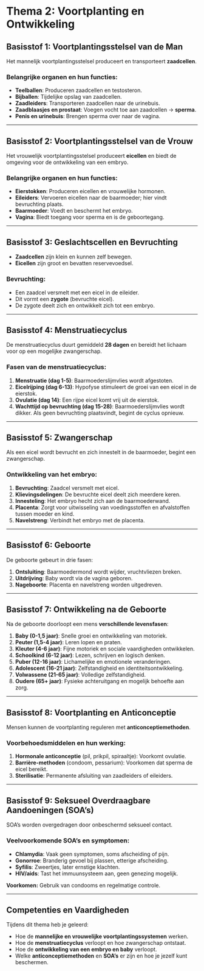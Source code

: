 # **Thema 2: Voortplanting en Ontwikkeling**

## **Basisstof 1: Voortplantingsstelsel van de Man**
Het mannelijk voortplantingsstelsel produceert en transporteert **zaadcellen**.

### **Belangrijke organen en hun functies:**
- **Teelballen**: Produceren zaadcellen en testosteron.
- **Bijballen**: Tijdelijke opslag van zaadcellen.
- **Zaadleiders**: Transporteren zaadcellen naar de urinebuis.
- **Zaadblaasjes en prostaat**: Voegen vocht toe aan zaadcellen → **sperma**.
- **Penis en urinebuis**: Brengen sperma over naar de vagina.

---

## **Basisstof 2: Voortplantingsstelsel van de Vrouw**
Het vrouwelijk voortplantingsstelsel produceert **eicellen** en biedt de omgeving voor de ontwikkeling van een embryo.

### **Belangrijke organen en hun functies:**
- **Eierstokken**: Produceren eicellen en vrouwelijke hormonen.
- **Eileiders**: Vervoeren eicellen naar de baarmoeder; hier vindt bevruchting plaats.
- **Baarmoeder**: Voedt en beschermt het embryo.
- **Vagina**: Biedt toegang voor sperma en is de geboortegang.

---

## **Basisstof 3: Geslachtscellen en Bevruchting**
- **Zaadcellen** zijn klein en kunnen zelf bewegen.
- **Eicellen** zijn groot en bevatten reservevoedsel.

### **Bevruchting:**
- Een zaadcel versmelt met een eicel in de eileider.
- Dit vormt een **zygote** (bevruchte eicel).
- De zygote deelt zich en ontwikkelt zich tot een embryo.

---

## **Basisstof 4: Menstruatiecyclus**
De menstruatiecyclus duurt gemiddeld **28 dagen** en bereidt het lichaam voor op een mogelijke zwangerschap.

### **Fasen van de menstruatiecyclus:**
1. **Menstruatie (dag 1-5)**: Baarmoederslijmvlies wordt afgestoten.
2. **Eicelrijping (dag 6-13)**: Hypofyse stimuleert de groei van een eicel in de eierstok.
3. **Ovulatie (dag 14)**: Een rijpe eicel komt vrij uit de eierstok.
4. **Wachttijd op bevruchting (dag 15-28)**: Baarmoederslijmvlies wordt dikker. Als geen bevruchting plaatsvindt, begint de cyclus opnieuw.

---

## **Basisstof 5: Zwangerschap**
Als een eicel wordt bevrucht en zich innestelt in de baarmoeder, begint een zwangerschap.

### **Ontwikkeling van het embryo:**
1. **Bevruchting**: Zaadcel versmelt met eicel.
2. **Klievingsdelingen**: De bevruchte eicel deelt zich meerdere keren.
3. **Innesteling**: Het embryo hecht zich aan de baarmoederwand.
4. **Placenta**: Zorgt voor uitwisseling van voedingsstoffen en afvalstoffen tussen moeder en kind.
5. **Navelstreng**: Verbindt het embryo met de placenta.

---

## **Basisstof 6: Geboorte**
De geboorte gebeurt in drie fasen:

1. **Ontsluiting**: Baarmoedermond wordt wijder, vruchtvliezen breken.
2. **Uitdrijving**: Baby wordt via de vagina geboren.
3. **Nageboorte**: Placenta en navelstreng worden uitgedreven.

---

## **Basisstof 7: Ontwikkeling na de Geboorte**
Na de geboorte doorloopt een mens **verschillende levensfasen**:

1. **Baby (0-1,5 jaar)**: Snelle groei en ontwikkeling van motoriek.
2. **Peuter (1,5-4 jaar)**: Leren lopen en praten.
3. **Kleuter (4-6 jaar)**: Fijne motoriek en sociale vaardigheden ontwikkelen.
4. **Schoolkind (6-12 jaar)**: Lezen, schrijven en logisch denken.
5. **Puber (12-16 jaar)**: Lichamelijke en emotionele veranderingen.
6. **Adolescent (16-21 jaar)**: Zelfstandigheid en identiteitsontwikkeling.
7. **Volwassene (21-65 jaar)**: Volledige zelfstandigheid.
8. **Oudere (65+ jaar)**: Fysieke achteruitgang en mogelijk behoefte aan zorg.

---

## **Basisstof 8: Voortplanting en Anticonceptie**
Mensen kunnen de voortplanting reguleren met **anticonceptiemethoden**.

### **Voorbehoedsmiddelen en hun werking:**
1. **Hormonale anticonceptie** (pil, prikpil, spiraaltje): Voorkomt ovulatie.
2. **Barrière-methoden** (condoom, pessarium): Voorkomen dat sperma de eicel bereikt.
3. **Sterilisatie**: Permanente afsluiting van zaadleiders of eileiders.

---

## **Basisstof 9: Seksueel Overdraagbare Aandoeningen (SOA’s)**
SOA’s worden overgedragen door onbeschermd seksueel contact.

### **Veelvoorkomende SOA’s en symptomen:**
- **Chlamydia**: Vaak geen symptomen, soms afscheiding of pijn.
- **Gonorroe**: Branderig gevoel bij plassen, etterige afscheiding.
- **Syfilis**: Zweertjes, later ernstige klachten.
- **HIV/aids**: Tast het immuunsysteem aan, geen genezing mogelijk.

**Voorkomen:** Gebruik van condooms en regelmatige controle.

---

## **Competenties en Vaardigheden**
Tijdens dit thema heb je geleerd:

- Hoe de **mannelijke en vrouwelijke voortplantingssystemen** werken.
- Hoe de **menstruatiecyclus** verloopt en hoe zwangerschap ontstaat.
- Hoe de **ontwikkeling van een embryo en baby** verloopt.
- Welke **anticonceptiemethoden** en **SOA’s** er zijn en hoe je jezelf kunt beschermen.